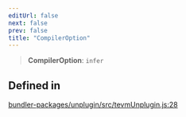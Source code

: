 ```yaml
---
editUrl: false
next: false
prev: false
title: "CompilerOption"
---
```


> **CompilerOption**: `infer`

## Defined in

[bundler-packages/unplugin/src/tevmUnplugin.js:28](https://github.com/evmts/tevm-monorepo/blob/main/bundler-packages/unplugin/src/tevmUnplugin.js#L28)
